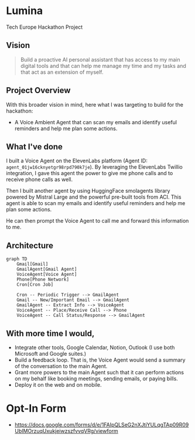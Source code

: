 # Lumina
Tech Europe Hackathon Project


## Vision

> Build a proactive AI personal assistant that has access to my main digital tools and that can help me manage my time and my tasks and that act as an extension of myself.

## Project Overview

With this broader vision in mind, here what I was targeting to build for the hackathon:

- A Voice Ambient Agent that can scan my emails and identify useful reminders and help me plan some actions.

## What I've done

I built a Voice Agent on the ElevenLabs platform (Agent ID: `agent_01jw16cknyetgr98rpd790k7je`). 
By leveraging the ElevenLabs Twillio integration, I gave this agent the power to give me phone calls and to receive phone calls as well.

Then I built another agent by using HuggingFace smolagents library powered by Mistral Large and the powerful pre-built tools from ACI.
This agent is able to scan my emails and identify useful reminders and help me plan some actions.

He can then prompt the Voice Agent to call me and forward this information to me.


## Architecture

```mermaid
graph TD
    Gmail[Gmail]
    GmailAgent[Gmail Agent]
    VoiceAgent[Voice Agent]
    Phone[Phone Network]
    Cron[Cron Job]

    Cron -- Periodic Trigger --> GmailAgent
    Gmail -- New/Important Email --> GmailAgent
    GmailAgent -- Extract Info --> VoiceAgent
    VoiceAgent -- Place/Receive Call --> Phone
    VoiceAgent -- Call Status/Response --> GmailAgent
```


## With more time I would,

* Integrate other tools, Google Calendar, Notion, Outlook (I use both Microsoft and Google suites.)
* Build a feedback loop. That is, the Voice Agent would send a summary of the conversation to the main Agent.
* Grant more powers to the main Agent such that it can perform actions on my behalf like booking meetings, sending emails, or paying bills.
* Deploy it on the web and on mobile.

# Opt-In Form

* https://docs.google.com/forms/d/e/1FAIpQLSeG2nXJtiYULqgTAp09R09UbIMOrzuqUxukjeiwzszfvvqVRg/viewform
